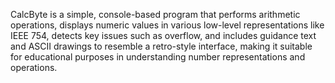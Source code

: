 CalcByte is a simple, console-based program that performs arithmetic operations, displays numeric values in various low-level representations like IEEE 754, detects key issues such as overflow, and includes guidance text and ASCII drawings to resemble a retro-style interface, making it suitable for educational purposes in understanding number representations and operations.
